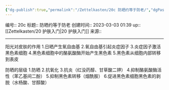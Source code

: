 ```yaml
---
{"dg-publish":true,"permalink":"/Zettelkasten/20c 防晒约等于防老/","dgPassFrontmatter":true}
---
```


编号:: 20c
标题:: 防晒约等于防老
创建时间:: 2023-03-03 01:39
up:: [[Zettelkasten/20 护肤入门\|20 护肤入门]]
来源:: 

---

阳光对皮肤的作用
1.日晒产生氧自由基
2.氧自由基引起炎症因子
3.炎症因子激活黑色素细胞
4.黑色素细胞中的酪氨酸酶开始产生黑色素
5.黑色素从细胞内部转移到表皮

防晒的层级
1.防晒
2.抗氧化
3.抗炎（红没药醇、甘草酸二钾）
4.抑制酪氨酸酶活性（苯乙基间二酚）
5.抑制黑色素转移（烟酰胺）
6.促进黑色素细胞黑色素的剥脱（水杨酸、甘醇酸）

